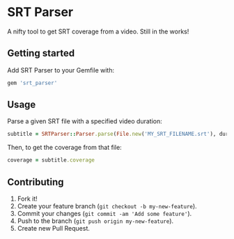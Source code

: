# SRT Parser
A nifty tool to get SRT coverage from a video. Still in the works!

## Getting started
Add SRT Parser to your Gemfile with:

```ruby
gem 'srt_parser'
```

## Usage
Parse a given SRT file with a specified video duration:
```ruby
subtitle = SRTParser::Parser.parse(File.new('MY_SRT_FILENAME.srt'), duration)
```

Then, to get the coverage from that file:
```ruby
coverage = subtitle.coverage
```

## Contributing
1. Fork it!
2. Create your feature branch (`git checkout -b my-new-feature`).
3. Commit your changes (`git commit -am 'Add some feature'`).
4. Push to the branch (`git push origin my-new-feature`).
5. Create new Pull Request.
